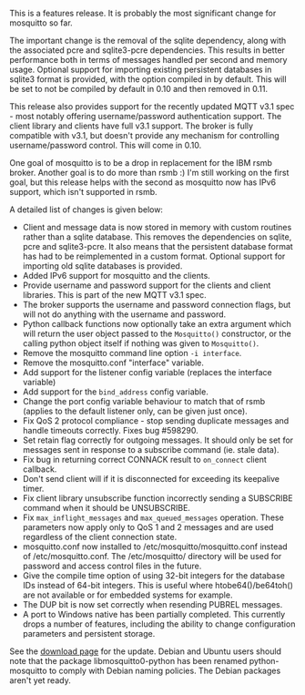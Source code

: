 <!--
.. title: Version 0.9 released
.. slug: version-0-9-released
.. date: 2010-11-15 01:04:47
.. tags: Releases
.. category:
.. link:
.. description:
.. type: text
-->

This is a features release. It is probably the most significant change for
mosquitto so far.

The important change is the removal of the sqlite dependency, along with the
associated pcre and sqlite3-pcre dependencies. This results in better
performance both in terms of messages handled per second and memory usage.
Optional support for importing existing persistent databases in sqlite3 format
is provided, with the option compiled in by default. This will be set to not be
compiled by default in 0.10 and then removed in 0.11.

This release also provides support for the recently updated MQTT v3.1 spec -
most notably offering username/password authentication support. The client
library and clients have full v3.1 support. The broker is fully compatible with
v3.1, but doesn't provide any mechanism for controlling username/password
control. This will come in 0.10.

One goal of mosquitto is to be a drop in replacement for the IBM rsmb broker.
Another goal is to do more than rsmb :) I'm still working on the first goal,
but this release helps with the second as mosquitto now has IPv6 support, which
isn't supported in rsmb.

A detailed list of changes is given below:

 * Client and message data is now stored in memory with custom routines rather
   than a sqlite database. This removes the dependencies on sqlite, pcre and
   sqlite3-pcre. It also means that the persistent database format has had to
   be reimplemented in a custom format. Optional support for importing old
   sqlite databases is provided.
 * Added IPv6 support for mosquitto and the clients.
 * Provide username and password support for the clients and client libraries.
   This is part of the new MQTT v3.1 spec.
 * The broker supports the username and password connection flags, but will not
   do anything with the username and password.
 * Python callback functions now optionally take an extra argument which will
   return the user object passed to the `Mosquitto()` constructor, or the calling
   python object itself if nothing was given to `Mosquitto()`.
 * Remove the mosquitto command line option `-i interface`.
 * Remove the mosquitto.conf "interface" variable.
 * Add support for the listener config variable (replaces the interface
   variable)
 * Add support for the `bind_address` config variable.
 * Change the port config variable behaviour to match that of rsmb (applies to
   the default listener only, can be given just once).
 * Fix QoS 2 protocol compliance - stop sending duplicate messages and handle
   timeouts correctly. Fixes bug #598290.
 * Set retain flag correctly for outgoing messages. It should only be set for
   messages sent in response to a subscribe command (ie. stale data).
 * Fix bug in returning correct CONNACK result to `on_connect` client callback.
 * Don't send client will if it is disconnected for exceeding its keepalive
   timer.
 * Fix client library unsubscribe function incorrectly sending a SUBSCRIBE
   command when it should be UNSUBSCRIBE.
 * Fix `max_inflight_messages` and `max_queued_messages` operation. These
   parameters now apply only to QoS 1 and 2 messages and are used regardless of
   the client connection state.
 * mosquitto.conf now installed to /etc/mosquitto/mosquitto.conf instead of
   /etc/mosquitto.conf. The /etc/mosquitto/ directory will be used for password
   and access control files in the future.
 * Give the compile time option of using 32-bit integers for the database IDs
   instead of 64-bit integers. This is useful where htobe64()/be64toh() are not
   available or for embedded systems for example.
 * The DUP bit is now set correctly when resending PUBREL messages.
 * A port to Windows native has been partially completed. This currently drops
   a number of features, including the ability to change configuration
   parameters and persistent storage.

See the [download page] for the update. Debian and Ubuntu users should note
that the package libmosquitto0-python has been renamed python-mosquitto to
comply with Debian naming policies. The Debian packages aren't yet ready.

[download page]: /download
